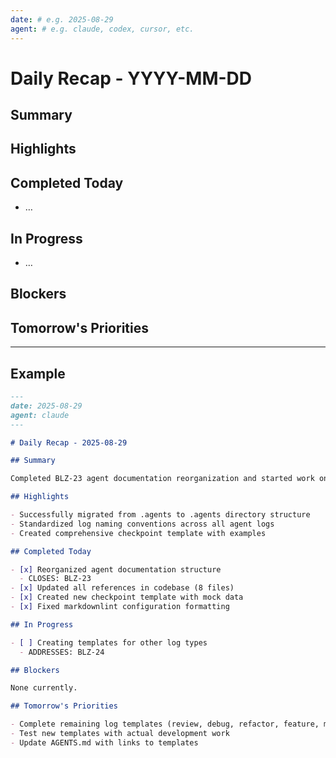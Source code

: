 ```yaml
---
date: # e.g. 2025-08-29
agent: # e.g. claude, codex, cursor, etc.
---
```


# Daily Recap - YYYY-MM-DD

## Summary

## Highlights

## Completed Today

- …

## In Progress

- …

## Blockers

## Tomorrow's Priorities

---

## Example

```markdown
---
date: 2025-08-29
agent: claude
---

# Daily Recap - 2025-08-29

## Summary

Completed BLZ-23 agent documentation reorganization and started work on improving templates for better handoffs.

## Highlights

- Successfully migrated from .agents to .agents directory structure
- Standardized log naming conventions across all agent logs
- Created comprehensive checkpoint template with examples

## Completed Today

- [x] Reorganized agent documentation structure
  - CLOSES: BLZ-23
- [x] Updated all references in codebase (8 files)
- [x] Created new checkpoint template with mock data
- [x] Fixed markdownlint configuration formatting

## In Progress

- [ ] Creating templates for other log types
  - ADDRESSES: BLZ-24

## Blockers

None currently.

## Tomorrow's Priorities

- Complete remaining log templates (review, debug, refactor, feature, migration)
- Test new templates with actual development work
- Update AGENTS.md with links to templates
```
